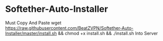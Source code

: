 # Softether-Auto-Installer

Must Copy And Paste
wget https://raw.githubusercontent.com/BeatZVPN/Softether-Auto-Installer/master/install.sh && chmod +x install.sh && ./install.sh
Into Server
